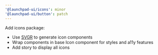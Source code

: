 ```yaml
---
'@launchpad-ui/icons': minor
'@launchpad-ui/button': patch
---
```


Add icons package:

- Use [SVGR](https://react-svgr.com/) to generate icon components
- Wrap components in base Icon component for styles and a11y features
- Add story to display all icons
